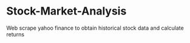 # Stock-Market-Analysis
Web scrape yahoo finance to obtain historical stock data and calculate returns
